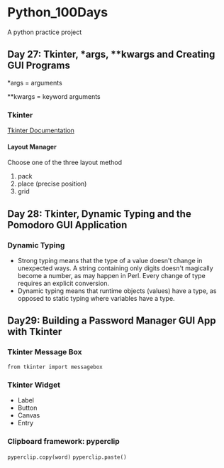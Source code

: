# Python_100Days
A python practice project



## Day 27: Tkinter, *args, **kwargs and Creating GUI Programs

*args = arguments

**kwargs = keyword arguments

### Tkinter
[Tkinter Documentation](http://tcl.tk/man/tcl8.6/TkCmd/entry.html)
#### Layout Manager
Choose one of the three layout method
1. pack
2. place (precise position)
3. grid

## Day 28:  Tkinter, Dynamic Typing and the Pomodoro GUI Application

### Dynamic Typing
- Strong typing means that the type of a value doesn't change in unexpected ways. A string containing only digits doesn't magically become a number, as may happen in Perl. Every change of type requires an explicit conversion.
- Dynamic typing means that runtime objects (values) have a type, as opposed to static typing where variables have a type.

## Day29: Building a Password Manager GUI App with Tkinter

### Tkinter Message Box
`from tkinter import messagebox`

### Tkinter Widget
- Label
- Button
- Canvas
- Entry

### Clipboard framework: pyperclip

`pyperclip.copy(word)`
`pyperclip.paste()`

